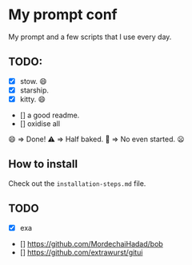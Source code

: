 # My prompt conf

My prompt and a few scripts that I use every day.

## TODO:

- [x] stow. 😄
- [x] starship.
- [x] kitty. 😄
- [] a good readme.
- [] oxidise all

😄 => Done!
⚠️ => Half baked.
🚫 => No even started. 😦

## How to install

Check out the `installation-steps.md` file.

## TODO

- [x] exa
- [] https://github.com/MordechaiHadad/bob
- [] https://github.com/extrawurst/gitui
